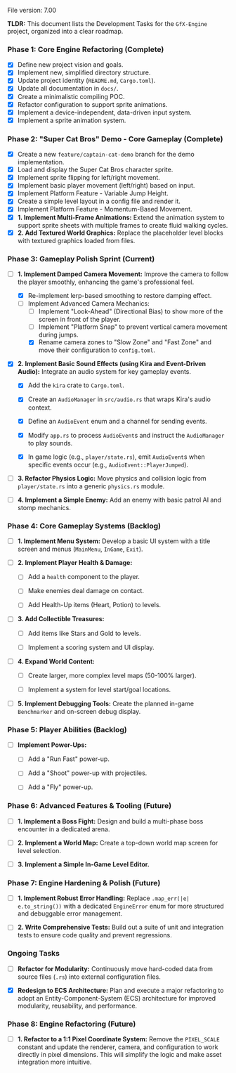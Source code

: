 File version: 7.00

**TLDR:**
This document lists the Development Tasks for the `GfX-Engine` project, organized into a clear roadmap.

### Phase 1: Core Engine Refactoring (Complete)

- [x] Define new project vision and goals.
- [x] Implement new, simplified directory structure.
- [x] Update project identity (`README.md`, `Cargo.toml`).
- [x] Update all documentation in `docs/`.
- [x] Create a minimalistic compiling POC.
- [x] Refactor configuration to support sprite animations.
- [x] Implement a device-independent, data-driven input system.
- [x] Implement a sprite animation system.

### Phase 2: "Super Cat Bros" Demo - Core Gameplay (Complete)

- [x] Create a new `feature/captain-cat-demo` branch for the demo implementation.
- [x] Load and display the Super Cat Bros character sprite.
- [x] Implement sprite flipping for left/right movement.
- [x] Implement basic player movement (left/right) based on input.
- [x] Implement Platform Feature - Variable Jump Height.
- [x] Create a simple level layout in a config file and render it.
- [x] Implement Platform Feature - Momentum-Based Movement.
- [x] **1. Implement Multi-Frame Animations:** Extend the animation system to support sprite sheets with multiple frames to create fluid walking cycles.
- [x] **2. Add Textured World Graphics:** Replace the placeholder level blocks with textured graphics loaded from files.

### Phase 3: Gameplay Polish Sprint (Current)



- [ ] **1. Implement Damped Camera Movement:** Improve the camera to follow the player smoothly, enhancing the game's professional feel.

    - [x] Re-implement lerp-based smoothing to restore damping effect.
    - [ ] Implement Advanced Camera Mechanics:
        - [ ] Implement "Look-Ahead" (Directional Bias) to show more of the screen in front of the player.
        - [ ] Implement "Platform Snap" to prevent vertical camera movement during jumps.
        - [x] Rename camera zones to "Slow Zone" and "Fast Zone" and move their configuration to `config.toml`.

- [x] **2. Implement Basic Sound Effects (using Kira and Event-Driven Audio):** Integrate an audio system for key gameplay events.

    - [x] Add the `kira` crate to `Cargo.toml`.

    - [x] Create an `AudioManager` in `src/audio.rs` that wraps Kira's audio context.

    - [x] Define an `AudioEvent` enum and a channel for sending events.

    - [x] Modify `app.rs` to process `AudioEvent`s and instruct the `AudioManager` to play sounds.

    - [x] In game logic (e.g., `player/state.rs`), emit `AudioEvent`s when specific events occur (e.g., `AudioEvent::PlayerJumped`).

- [ ] **3. Refactor Physics Logic:** Move physics and collision logic from `player/state.rs` into a generic `physics.rs` module.

- [ ] **4. Implement a Simple Enemy:** Add an enemy with basic patrol AI and stomp mechanics.



### Phase 4: Core Gameplay Systems (Backlog)



- [ ] **1. Implement Menu System:** Develop a basic UI system with a title screen and menus (`MainMenu`, `InGame`, `Exit`).

- [ ] **2. Implement Player Health & Damage:** 

    - [ ] Add a `health` component to the player.

    - [ ] Make enemies deal damage on contact.

    - [ ] Add Health-Up items (Heart, Potion) to levels.

- [ ] **3. Add Collectible Treasures:** 

    - [ ] Add items like Stars and Gold to levels.

    - [ ] Implement a scoring system and UI display.

- [ ] **4. Expand World Content:**

    - [ ] Create larger, more complex level maps (50-100% larger).

    - [ ] Implement a system for level start/goal locations.

- [ ] **5. Implement Debugging Tools:** Create the planned in-game `Benchmarker` and on-screen debug display.



### Phase 5: Player Abilities (Backlog)



- [ ] **Implement Power-Ups:**

    - [ ] Add a "Run Fast" power-up.

    - [ ] Add a "Shoot" power-up with projectiles.

    - [ ] Add a "Fly" power-up.



### Phase 6: Advanced Features & Tooling (Future)



- [ ] **1. Implement a Boss Fight:** Design and build a multi-phase boss encounter in a dedicated arena.

- [ ] **2. Implement a World Map:** Create a top-down world map screen for level selection.

- [ ] **3. Implement a Simple In-Game Level Editor.**



### Phase 7: Engine Hardening & Polish (Future)



- [ ] **1. Implement Robust Error Handling:** Replace `.map_err(|e| e.to_string())` with a dedicated `EngineError` enum for more structured and debuggable error management.

- [ ] **2. Write Comprehensive Tests:** Build out a suite of unit and integration tests to ensure code quality and prevent regressions.



### Ongoing Tasks







- [ ] **Refactor for Modularity:** Continuously move hard-coded data from source files (`.rs`) into external configuration files.







- [x] **Redesign to ECS Architecture:** Plan and execute a major refactoring to adopt an Entity-Component-System (ECS) architecture for improved modularity, reusability, and performance.







### Phase 8: Engine Refactoring (Future)







- [ ] **1. Refactor to a 1:1 Pixel Coordinate System:** Remove the `PIXEL_SCALE` constant and update the renderer, camera, and configuration to work directly in pixel dimensions. This will simplify the logic and make asset integration more intuitive.
